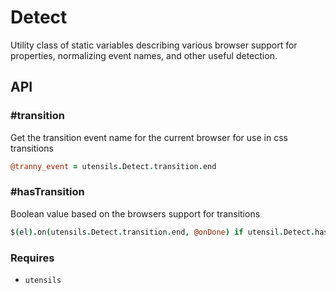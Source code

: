 
# Detect
Utility class of static variables describing various browser support for
properties, normalizing event names, and other useful detection.

## API

### #transition
Get the transition event name for the current browser for use in css transitions

```coffee
@tranny_event = utensils.Detect.transition.end
```
### #hasTransition
Boolean value based on the browsers support for transitions

```coffee
$(el).on(utensils.Detect.transition.end, @onDone) if utensil.Detect.hasTransition
```

### Requires
- `utensils`

